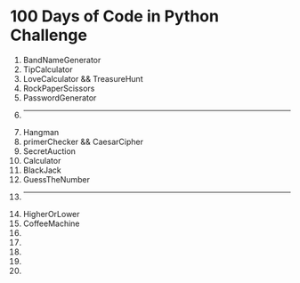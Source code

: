 # 100 Days of Code in Python Challenge

1. BandNameGenerator 
2. TipCalculator
3. LoveCalculator && TreasureHunt
4. RockPaperScissors
5. PasswordGenerator
6. ***********************************
7. Hangman
8. primerChecker && CaesarCipher
9. SecretAuction
10. Calculator
11. BlackJack
12. GuessTheNumber
13. ***********************************
14. HigherOrLower
15. CoffeeMachine
16. 
17. 
18. 
19.
20.  
